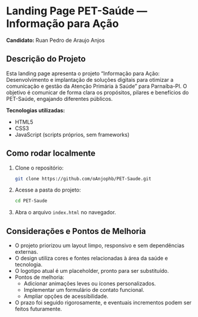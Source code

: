 # Landing Page PET-Saúde — Informação para Ação

**Candidato:** Ruan Pedro de Araujo Anjos

## Descrição do Projeto

Esta landing page apresenta o projeto “Informação para Ação: Desenvolvimento e implantação de soluções digitais para otimizar a comunicação e gestão da Atenção Primária à Saúde” para Parnaíba-PI. O objetivo é comunicar de forma clara os propósitos, pilares e benefícios do PET-Saúde, engajando diferentes públicos.

**Tecnologias utilizadas:**  
- HTML5  
- CSS3  
- JavaScript (scripts próprios, sem frameworks)

## Como rodar localmente

1. Clone o repositório:
   ```sh
   git clone https://github.com/oAnjophb/PET-Saude.git
   ```
2. Acesse a pasta do projeto:
   ```sh
   cd PET-Saude
   ```
3. Abra o arquivo `index.html` no navegador.

## Considerações e Pontos de Melhoria

- O projeto priorizou um layout limpo, responsivo e sem dependências externas.
- O design utiliza cores e fontes relacionadas à área da saúde e tecnologia.
- O logotipo atual é um placeholder, pronto para ser substituído.
- Pontos de melhoria:
  - Adicionar animações leves ou ícones personalizados.
  - Implementar um formulário de contato funcional.
  - Ampliar opções de acessibilidade.
- O prazo foi seguido rigorosamente, e eventuais incrementos podem ser feitos futuramente.
